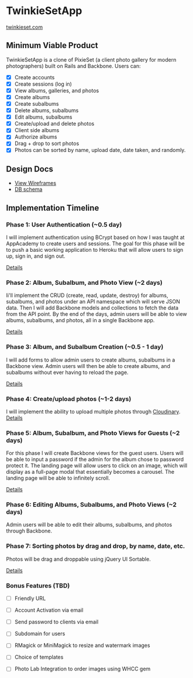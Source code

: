 # TwinkieSetApp

[twinkieset.com](http://www.twinkieset.com/)

## Minimum Viable Product
TwinkieSetApp is a clone of PixieSet (a client photo gallery for modern photographers) built on Rails and Backbone. Users can:

<!-- This is a Markdown checklist. Use it to keep track of your progress! -->

- [x] Create accounts
- [x] Create sessions (log in)
- [x] View albums, galleries, and photos
- [x] Create albums
- [x] Create subalbums
- [x] Delete albums, subalbums
- [x] Edit albums, subalbums
- [x] Create/upload and delete photos
- [x] Client side albums
- [x] Authorize albums
- [x] Drag + drop to sort photos
- [x] Photos can be sorted by name, upload date, date taken, and randomly.

## Design Docs
* [View Wireframes][views]
* [DB schema][schema]

[views]: ./docs/views.md
[schema]: ./docs/schema.md

## Implementation Timeline

### Phase 1: User Authentication (~0.5 day)
I will implement authentication using BCrypt based on how I was taught at AppAcademy to create users and sessions. The goal for this phase will be to push a basic working application to Heroku that will allow users to sign up, sign in, and sign out.

[Details][phase-one]

### Phase 2: Album, Subalbum, and Photo View (~2 days)

Ii'll implement the CRUD (create, read, update, destroy) for albums, subalbums, and photos under an API namespace which will serve JSON data. Then I will add Backbone models and collections to fetch the data from the API point. By the end of the days, admin users will be able to view albums, subalbums, and photos, all in a single Backbone app.

[Details][phase-two]

### Phase 3: Album, and Subalbum Creation (~0.5 - 1 day)
I will add forms to allow admin users to create albums, subalbums in a Backbone view. Admin users will then be able to create albums, and subalbums without ever having to reload the page.

[Details][phase-three]

### Phase 4: Create/upload photos (~1-2 days)

I will implement the ability to upload multiple photos through [Cloudinary](http://cloudinary.com/).  
[Details][phase-four]

### Phase 5: Album, Subalbum, and Photo Views for Guests (~2 days)

For this phase I will create Backbone views for the guest users. Users will be able to input a password if the admin for the album chose to password protect it. The landing page will allow users to click on an image, which will display as a full-page modal that essentially becomes a carousel. The landing page will be able to infinitely scroll.

[Details][phase-five]

### Phase 6: Editing Albums, Subalbums, and Photo Views (~2 days)

Admin users will be able to edit their albums, subalbums, and photos through Backbone.

### Phase 7: Sorting photos by drag and drop, by name, date, etc.

Photos will be drag and droppable using jQuery UI Sortable.

[Details][phase-six]


### Bonus Features (TBD)
- [ ] Friendly URL
- [ ] Account Activation via email
- [ ] Send password to clients via email
- [ ] Subdomain for users
- [ ] RMagick or MiniMagick to resize and watermark images
- [ ] Choice of templates
- [ ] Photo Lab Integration to order images using WHCC gem


[phase-one]: ./docs/phases/phase1.md
[phase-two]: ./docs/phases/phase2.md
[phase-three]: ./docs/phases/phase3.md
[phase-four]: ./docs/phases/phase4.md
[phase-five]: ./docs/phases/phase5.md
[phase-six]: ./docs/phases/phase6.md

